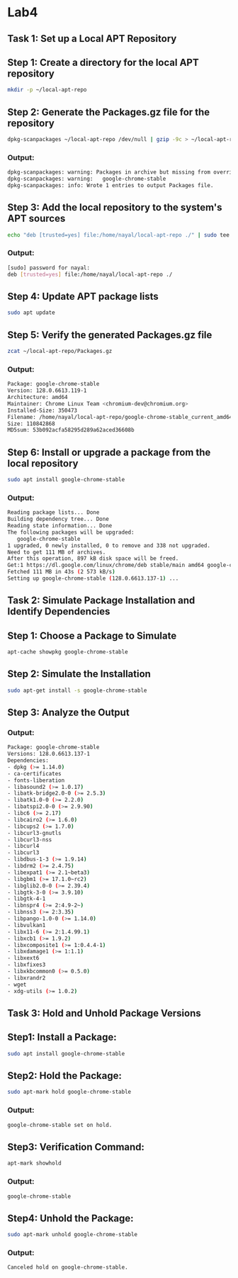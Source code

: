 # Lab4

## Task 1: Set up a Local APT Repository

## Step 1: Create a directory for the local APT repository
```bash
mkdir -p ~/local-apt-repo
```
## Step 2: Generate the Packages.gz file for the repository
```bash
dpkg-scanpackages ~/local-apt-repo /dev/null | gzip -9c > ~/local-apt-repo/Packages.gz
```
### Output:
```bash
dpkg-scanpackages: warning: Packages in archive but missing from override file:
dpkg-scanpackages: warning:   google-chrome-stable
dpkg-scanpackages: info: Wrote 1 entries to output Packages file.
```
## Step 3: Add the local repository to the system's APT sources
```bash
echo "deb [trusted=yes] file:/home/nayal/local-apt-repo ./" | sudo tee /etc/apt/sources.list.d/local-apt-repo.list
```
### Output:
```bash
[sudo] password for nayal:         
deb [trusted=yes] file:/home/nayal/local-apt-repo ./
```

## Step 4: Update APT package lists
```bash
sudo apt update
```
## Step 5: Verify the generated Packages.gz file
```bash
zcat ~/local-apt-repo/Packages.gz
```
### Output:
```bash
Package: google-chrome-stable
Version: 128.0.6613.119-1
Architecture: amd64
Maintainer: Chrome Linux Team <chromium-dev@chromium.org>
Installed-Size: 350473
Filename: /home/nayal/local-apt-repo/google-chrome-stable_current_amd64.deb
Size: 110842868
MD5sum: 53b092acfa58295d289a62aced36608b
```
## Step 6: Install or upgrade a package from the local repository
```bash
sudo apt install google-chrome-stable
```
### Output:
```bash
Reading package lists... Done
Building dependency tree... Done
Reading state information... Done
The following packages will be upgraded:
   google-chrome-stable
1 upgraded, 0 newly installed, 0 to remove and 338 not upgraded.
Need to get 111 MB of archives.
After this operation, 897 kB disk space will be freed.
Get:1 https://dl.google.com/linux/chrome/deb stable/main amd64 google-chrome-stable amd64 128.0.6613.137-1 [111 MB]
Fetched 111 MB in 43s (2 573 kB/s)
Setting up google-chrome-stable (128.0.6613.137-1) ...
```
## Task 2: Simulate Package Installation and Identify Dependencies

## Step 1: Choose a Package to Simulate
```bash
apt-cache showpkg google-chrome-stable
```
## Step 2: Simulate the Installation
```bash
sudo apt-get install -s google-chrome-stable
```
## Step 3: Analyze the Output
### Output:
```bash
Package: google-chrome-stable
Versions: 128.0.6613.137-1
Dependencies:
- dpkg (>= 1.14.0)
- ca-certificates
- fonts-liberation
- libasound2 (>= 1.0.17)
- libatk-bridge2.0-0 (>= 2.5.3)
- libatk1.0-0 (>= 2.2.0)
- libatspi2.0-0 (>= 2.9.90)
- libc6 (>= 2.17)
- libcairo2 (>= 1.6.0)
- libcups2 (>= 1.7.0)
- libcurl3-gnutls
- libcurl3-nss
- libcurl4
- libcurl3
- libdbus-1-3 (>= 1.9.14)
- libdrm2 (>= 2.4.75)
- libexpat1 (>= 2.1~beta3)
- libgbm1 (>= 17.1.0~rc2)
- libglib2.0-0 (>= 2.39.4)
- libgtk-3-0 (>= 3.9.10)
- libgtk-4-1
- libnspr4 (>= 2:4.9-2~)
- libnss3 (>= 2:3.35)
- libpango-1.0-0 (>= 1.14.0)
- libvulkan1
- libx11-6 (>= 2:1.4.99.1)
- libxcb1 (>= 1.9.2)
- libxcomposite1 (>= 1:0.4.4-1)
- libxdamage1 (>= 1:1.1)
- libxext6
- libxfixes3
- libxkbcommon0 (>= 0.5.0)
- libxrandr2
- wget
- xdg-utils (>= 1.0.2)
```
## Task 3: Hold and Unhold Package Versions

## Step1: Install a Package:
```bash
sudo apt install google-chrome-stable
```
## Step2: Hold the Package:
```bash
sudo apt-mark hold google-chrome-stable
```
### Output:
```bash
google-chrome-stable set on hold.
```
## Step3: Verification Command:
```bash
apt-mark showhold
```
### Output:
```bash
google-chrome-stable
```
## Step4: Unhold the Package:
```bash
sudo apt-mark unhold google-chrome-stable
```
### Output:
```bash
Canceled hold on google-chrome-stable.
```

